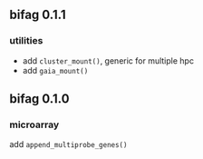 
## bifag 0.1.1

### utilities

- add `cluster_mount()`, generic for multiple hpc
- add `gaia_mount()`

## bifag 0.1.0

### microarray

add `append_multiprobe_genes()`

